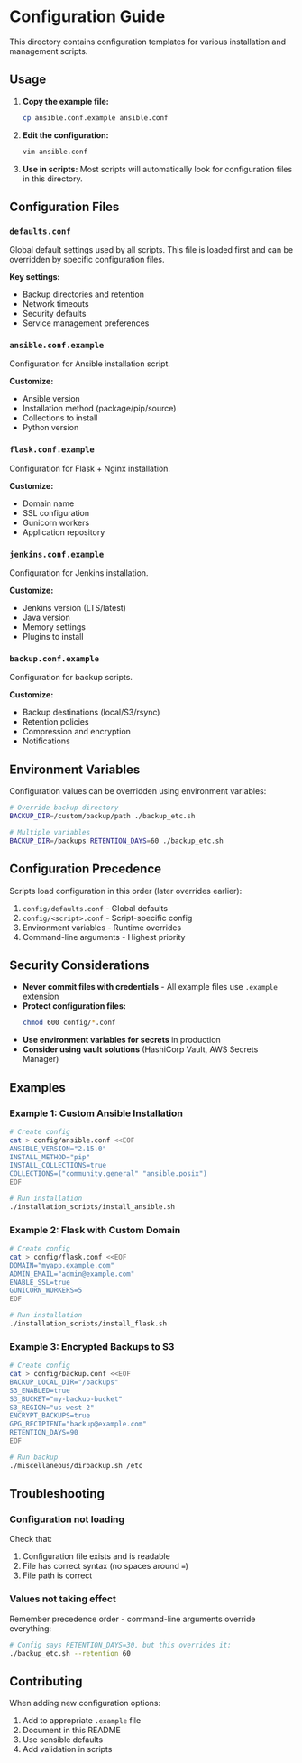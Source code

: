 # Configuration Guide

This directory contains configuration templates for various installation and management scripts.

## Usage

1. **Copy the example file:**
   ```bash
   cp ansible.conf.example ansible.conf
   ```

2. **Edit the configuration:**
   ```bash
   vim ansible.conf
   ```

3. **Use in scripts:**
   Most scripts will automatically look for configuration files in this directory.

## Configuration Files

### `defaults.conf`
Global default settings used by all scripts. This file is loaded first and can be overridden by specific configuration files.

**Key settings:**
- Backup directories and retention
- Network timeouts
- Security defaults
- Service management preferences

### `ansible.conf.example`
Configuration for Ansible installation script.

**Customize:**
- Ansible version
- Installation method (package/pip/source)
- Collections to install
- Python version

### `flask.conf.example`
Configuration for Flask + Nginx installation.

**Customize:**
- Domain name
- SSL configuration
- Gunicorn workers
- Application repository

### `jenkins.conf.example`
Configuration for Jenkins installation.

**Customize:**
- Jenkins version (LTS/latest)
- Java version
- Memory settings
- Plugins to install

### `backup.conf.example`
Configuration for backup scripts.

**Customize:**
- Backup destinations (local/S3/rsync)
- Retention policies
- Compression and encryption
- Notifications

## Environment Variables

Configuration values can be overridden using environment variables:

```bash
# Override backup directory
BACKUP_DIR=/custom/backup/path ./backup_etc.sh

# Multiple variables
BACKUP_DIR=/backups RETENTION_DAYS=60 ./backup_etc.sh
```

## Configuration Precedence

Scripts load configuration in this order (later overrides earlier):

1. `config/defaults.conf` - Global defaults
2. `config/<script>.conf` - Script-specific config
3. Environment variables - Runtime overrides
4. Command-line arguments - Highest priority

## Security Considerations

- **Never commit files with credentials** - All example files use `.example` extension
- **Protect configuration files:**
  ```bash
  chmod 600 config/*.conf
  ```
- **Use environment variables for secrets** in production
- **Consider using vault solutions** (HashiCorp Vault, AWS Secrets Manager)

## Examples

### Example 1: Custom Ansible Installation

```bash
# Create config
cat > config/ansible.conf <<EOF
ANSIBLE_VERSION="2.15.0"
INSTALL_METHOD="pip"
INSTALL_COLLECTIONS=true
COLLECTIONS=("community.general" "ansible.posix")
EOF

# Run installation
./installation_scripts/install_ansible.sh
```

### Example 2: Flask with Custom Domain

```bash
# Create config
cat > config/flask.conf <<EOF
DOMAIN="myapp.example.com"
ADMIN_EMAIL="admin@example.com"
ENABLE_SSL=true
GUNICORN_WORKERS=5
EOF

# Run installation
./installation_scripts/install_flask.sh
```

### Example 3: Encrypted Backups to S3

```bash
# Create config
cat > config/backup.conf <<EOF
BACKUP_LOCAL_DIR="/backups"
S3_ENABLED=true
S3_BUCKET="my-backup-bucket"
S3_REGION="us-west-2"
ENCRYPT_BACKUPS=true
GPG_RECIPIENT="backup@example.com"
RETENTION_DAYS=90
EOF

# Run backup
./miscellaneous/dirbackup.sh /etc
```

## Troubleshooting

### Configuration not loading

Check that:
1. Configuration file exists and is readable
2. File has correct syntax (no spaces around `=`)
3. File path is correct

### Values not taking effect

Remember precedence order - command-line arguments override everything:
```bash
# Config says RETENTION_DAYS=30, but this overrides it:
./backup_etc.sh --retention 60
```

## Contributing

When adding new configuration options:
1. Add to appropriate `.example` file
2. Document in this README
3. Use sensible defaults
4. Add validation in scripts
